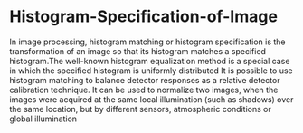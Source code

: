 # Histogram-Specification-of-Image
In image processing, histogram matching or histogram specification is the transformation of an image so that its histogram matches a specified histogram.The well-known histogram equalization method is a special case in which the specified histogram is uniformly distributed It is possible to use histogram matching to balance detector responses as a relative detector calibration technique. It can be used to normalize two images, when the images were acquired at the same local illumination (such as shadows) over the same location, but by different sensors, atmospheric conditions or global illumination
